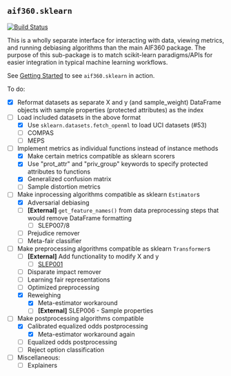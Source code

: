 ## `aif360.sklearn`

[![Build Status](https://travis-ci.org/IBM/AIF360.svg?branch=sklearn-compat)](https://travis-ci.org/IBM/AIF360)

This is a wholly separate interface for interacting with data, viewing metrics,
and running debiasing algorithms than the main AIF360 package. The purpose of
this sub-package is to match scikit-learn paradigms/APIs for easier integration
in typical machine learning workflows.

See [Getting Started](examples/Getting%20Started.ipynb) to see `aif360.sklearn`
in action.

To do:

- [x] Reformat datasets as separate X and y (and sample_weight) DataFrame
objects with sample properties (protected attributes) as the index
- [ ] Load included datasets in the above format
  - [x] Use `sklearn.datasets.fetch_openml` to load UCI datasets (#53)
  - [ ] COMPAS
  - [ ] MEPS
- [ ] Implement metrics as individual functions instead of instance methods
  - [x] Make certain metrics compatible as sklearn scorers
  - [x] Use "prot_attr" and "priv_group" keywords to specify protected attributes to
  functions
  - [x] Generalized confusion matrix
  - [ ] Sample distortion metrics
- [ ] Make inprocessing algorithms compatible as sklearn `Estimator`s
  - [x] Adversarial debiasing
  - [ ] **[External]** `get_feature_names()` from data preprocessing
  steps that would remove DataFrame formatting
    - [ ] SLEP007/8
  - [ ] Prejudice remover
  - [ ] Meta-fair classifier
- [ ] Make preprocessing algorithms compatible as sklearn `Transformer`s
  - [ ] **[External]** Add functionality to modify X and y
    - [ ] [SLEP001](https://github.com/scikit-learn/enhancement_proposals/blob/master/slep001/proposal.rst)
  - [ ] Disparate impact remover
  - [ ] Learning fair representations
  - [ ] Optimized preprocessing
  - [X] Reweighing
    - [X] Meta-estimator workaround
    - [ ] **[External]** SLEP006 - Sample properties
- [ ] Make postprocessing algorithms compatible
  - [x] Calibrated equalized odds postprocessing
    - [x] Meta-estimator workaround again
  - [ ] Equalized odds postprocessing
  - [ ] Reject option classification
- [ ] Miscellaneous:
  - [ ] Explainers
